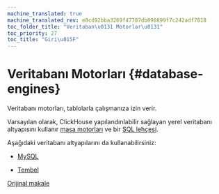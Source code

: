 ```yaml
---
machine_translated: true
machine_translated_rev: e8cd92bba3269f47787db090899f7c242adf7818
toc_folder_title: "Veritaban\u0131 Motorlar\u0131"
toc_priority: 27
toc_title: "Giri\u015F"
---
```


# Veritabanı Motorları {#database-engines}

Veritabanı motorları, tablolarla çalışmanıza izin verir.

Varsayılan olarak, ClickHouse yapılandırılabilir sağlayan yerel veritabanı altyapısını kullanır [masa motorları](../../engines/table-engines/index.md) ve bir [SQL lehçesi](../../sql-reference/syntax.md).

Aşağıdaki veritabanı altyapılarını da kullanabilirsiniz:

-   [MySQL](mysql.md)

-   [Tembel](lazy.md)

[Orijinal makale](https://clickhouse.tech/docs/en/database_engines/) <!--hide-->
